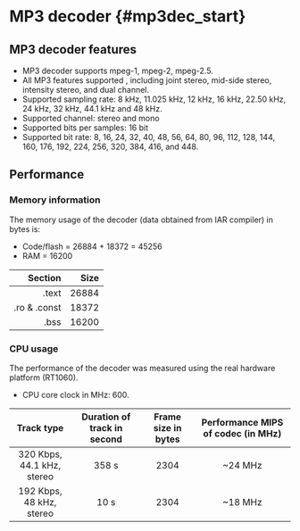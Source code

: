 # MP3 decoder {#mp3dec_start}

## MP3 decoder features
* MP3 decoder supports mpeg-1, mpeg-2, mpeg-2.5.
* All MP3 features supported , including joint stereo, mid-side stereo, intensity stereo, and dual channel.
* Supported sampling rate: 8 kHz, 11.025 kHz, 12 kHz, 16 kHz, 22.50 kHz, 24 kHz, 32 kHz, 44.1 kHz and 48 kHz.
* Supported channel: stereo and mono
* Supported bits per samples: 16 bit
* Supported bit rate: 8, 16, 24, 32, 40, 48, 56, 64, 80, 96, 112, 128, 144, 160, 176, 192, 224, 256, 320, 384, 416, and 448.

## Performance

### Memory information
The memory usage of the decoder (data obtained from IAR compiler) in bytes is:
* Code/flash = 26884 + 18372 = 45256
* RAM = 16200

| Section | Size |
|--------:|-----:|
| .text | 26884 |
| .ro & .const | 18372 |
| .bss | 16200 |

### CPU usage
The performance of the decoder was measured using the real hardware platform (RT1060).
* CPU core clock in MHz: 600.

| Track type | Duration of track in second | Frame size in bytes | Performance MIPS of codec (in MHz)  |
|:----------:|:---------------------------:|:-------------------:|:----------------------------------:|
|320 Kbps, 44.1 kHz, stereo| 358 s  | 2304 | ~24 MHz |
|192 Kbps, 48 kHz, stereo| 10 s  | 2304 | ~18 MHz |


